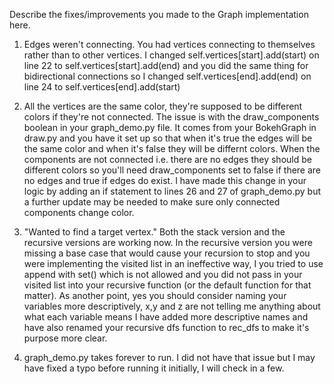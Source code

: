 Describe the fixes/improvements you made to the Graph implementation here.
1. Edges weren't connecting. You had vertices connecting to themselves rather than to other
vertices. I changed self.vertices[start].add(start) on line 22 to self.vertices[start].add(end)
and you did the same thing for bidirectional connections so I changed self.vertices[end].add(end)
on line 24  to self.vertices[end].add(start)

2. All the vertices are the same color, they're supposed to be different colors
if they're not connected. The issue is with the draw_components boolean in your
graph_demo.py file. It comes from your BokehGraph in draw.py and you have it set
up so that when it's true the edges will be the same color and when it's false they
will be differnt colors. When the components are not connected i.e. there are no
edges they should be different colors so you'll need draw_components set to false if there
are no edges and true if edges do exist. I have made this change in your logic
by adding an if statement to lines 26 and 27 of graph_demo.py but a further
update may be needed to make sure only connected components change color.

3. "Wanted to find a target vertex." Both the stack version and the recursive
versions are working now. In the recursive version you were missing a base case
that would cause your recursion to stop and you were implementing the visited list
in an ineffective way, I you tried to use append with set() which is not allowed
and you did not pass in your visited list into your recursive function (or the
default function for that matter). As another point, yes you should consider naming
your variables more descriptively, x,y and z are not telling me anything about
what each variable means I have added more descriptive names and have also renamed
your recursive dfs function to rec_dfs to make it's purpose more clear.

4. graph_demo.py takes forever to run. I did not have that issue but I may have
fixed a typo before running it initially, I will check in a few. 
